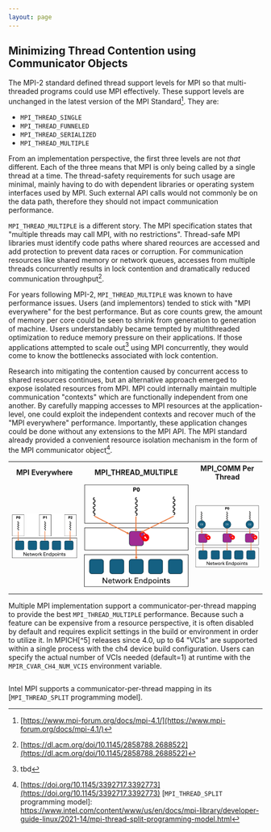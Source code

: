 ```yaml
---
layout: page
---
```


## Minimizing Thread Contention using Communicator Objects

The MPI-2 standard defined thread support levels for MPI so that
multi-threaded programs could use MPI effectively. These support levels
are unchanged in the latest version of the MPI Standard[^1]. They are:

- `MPI_THREAD_SINGLE`
- `MPI_THREAD_FUNNELED`
- `MPI_THREAD_SERIALIZED`
- `MPI_THREAD_MULTIPLE`

From an implementation perspective, the first three levels are not *that* different. Each of the three means that MPI is only being called by a single thread at a time. The thread-safety requirements for such usage are minimal, mainly having to do with dependent libraries or operating system interfaces used by MPI. Such external API calls would not commonly be on the data path, therefore they should not impact communication performance.

`MPI_THREAD_MULTIPLE` is a different story. The MPI specification states that "multiple threads may call MPI, with no restrictions". Thread-safe MPI libraries must identify code paths where shared reources are accessed and add protection to prevent data races or corruption. For communication resources like shared memory or network queues, accesses from multiple threads concurrently results in lock contention and dramatically reduced communication throughput[^2].

For years following MPI-2, `MPI_THREAD_MULTIPLE` was known to have performance issues. Users (and implementors) tended to stick with "MPI everywhere" for the best performance. But as core counts grew, the amount of memory per core could be seen to shrink from generation to generation of machine. Users understandably became tempted by multithreaded optimization to reduce memory pressure on their applications. If those applications attempted to scale out[^3] using MPI concurrently, they would come to know the bottlenecks associated with lock contention.

Research into mitigating the contention caused by concurrent access to shared resources continues, but an alternative approach emerged to expose isolated resources from MPI. MPI could internally maintain multiple communication "contexts" which are functionally independent from one another. By carefully mapping accesses to MPI resources at the application-level, one could exploit the independent contexts and recover much of the "MPI everywhere" performance. Importantly, these application changes could be done without any extensions to the MPI API. The MPI standard already provided a convenient resource isolation mechanism in the form of the MPI communicator object[^4].

<table style="table-layout:fixed">
    <tr>
        <th align="center">MPI Everywhere</th>
        <th align="center">MPI_THREAD_MULTIPLE</th>
        <th align="center">MPI_COMM Per Thread</th>
    </tr>
    <tr>
        <td>
            <img src="/assets/images/mpi-everywhere.png">
        </td>
        <td>
            <img src="/assets/images/mpi-thread-multiple.png">
        </td>
        <td>
            <img src="/assets/images/mpi-comm-per-thread.png">
        </td>
    </tr>
</table>

Multiple MPI implementation support a communicator-per-thread mapping to provide the best `MPI_THREAD_MULTIPLE` performance. Because such a feature can be expensive from a resource perspective, it is often disabled by default and requires explicit settings in the build or environment in order to utilize it. In MPICH[^5] releases since 4.0, up to 64 "VCIs" are supported within a single process with the ch4 device build configuration. Users can specify the actual number of VCIs needed (default=1) at runtime with the `MPIR_CVAR_CH4_NUM_VCIS` environment variable.


```c

```

Intel MPI supports a communicator-per-thread mapping in its [`MPI_THREAD_SPLIT` programming model].

[^1]: [https://www.mpi-forum.org/docs/mpi-4.1/](https://www.mpi-forum.org/docs/mpi-4.1/)
[^2]: [https://dl.acm.org/doi/10.1145/2858788.2688522](https://dl.acm.org/doi/10.1145/2858788.2688522)
[^3]: tbd
[^4]: [https://doi.org/10.1145/3392717.3392773](https://doi.org/10.1145/3392717.3392773)
[`MPI_THREAD_SPLIT` programming model]: https://www.intel.com/content/www/us/en/docs/mpi-library/developer-guide-linux/2021-14/mpi-thread-split-programming-model.html
